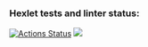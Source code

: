### Hexlet tests and linter status:
[![Actions Status](https://github.com/Mikhail-Baturov/frontend-project-lvl1/workflows/hexlet-check/badge.svg)](https://github.com/Mikhail-Baturov/frontend-project-lvl1/actions)
<a href="https://codeclimate.com/github/codeclimate/codeclimate/maintainability"><img src="https://api.codeclimate.com/v1/badges/a99a88d28ad37a79dbf6/maintainability" /></a>
